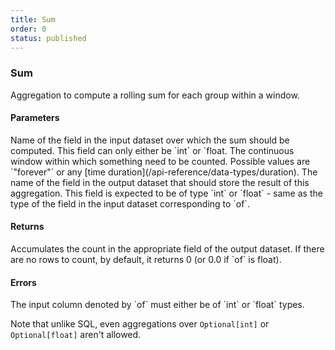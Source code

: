 ```yaml
---
title: Sum
order: 0
status: published
---
```

### Sum

<Divider>
<LeftSection>

Aggregation to compute a rolling sum for each group within a window. 

#### Parameters
<Expandable title="of" type="str">
Name of the field in the input dataset over which the sum should be computed. 
This field can only either be `int` or `float.
</Expandable>

<Expandable title="window" type="Window">
The continuous window within which something need to be counted. Possible values
are `"forever"` or any [time duration](/api-reference/data-types/duration).
</Expandable>

<Expandable title="into_field" type="str">
The name of the field in the output dataset that should store the result of this
aggregation. This field is expected to be of type `int` or `float` - same as the
type of the field in the input dataset corresponding to `of`.
</Expandable>

#### Returns
<Expandable type="Union[int, float]">
Accumulates the count in the appropriate field of the output dataset. If there 
are no rows to count, by default, it returns 0 (or 0.0 if `of` is float).
</Expandable>


#### Errors
<Expandable title="Sum on non int/float types">
The input column denoted by `of` must either be of `int` or `float` types. 

Note that unlike SQL, even aggregations over `Optional[int]` or `Optional[float]` 
aren't allowed.
</Expandable>


</LeftSection>
<RightSection>
<pre snippet="api-reference/aggregations/sum#basic" status="success" 
    message="Sum up amount in 1 week and forever windows">
</pre>

<pre snippet="api-reference/aggregations/sum#incorrect_type" status="error" 
    message="Can only sum up int or float types">
</pre>
</RightSection>
</Divider>
